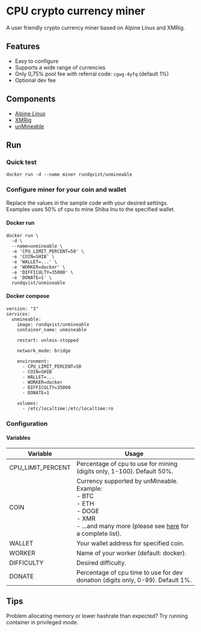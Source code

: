 # CPU crypto currency miner
A user friendly crypto currency miner based on Alpine Linux and XMRig. 


## Features
* Easy to configure
* Supports a wide range of currencies
* Only 0,75% pool fee with referral code: <code>cgwg-4yfq</code> (default 1%)
* Optional dev fee

## Components
* [Alpine Linux](https://www.alpinelinux.org)
* [XMRig](https://xmrig.com)
* [unMineable](https://unmineable.com/?ref=cgwg-4yfq)

## Run
### Quick test
```
docker run -d --name miner rundqvist/unmineable
```

### Configure miner for your coin and wallet
Replace the values in the sample code with your desired settings.<br />
Examples uses 50% of cpu to mine Shiba Inu to the specified wallet.

#### Docker run
```
docker run \
  -d \
  --name=unmineable \
  -e 'CPU_LIMIT_PERCENT=50' \
  -e 'COIN=SHIB' \
  -e 'WALLET=...' \
  -e 'WORKER=docker' \
  -e 'DIFFICULTY=35000' \
  -e 'DONATE=1' \
  rundqvist/unmineable
```

#### Docker compose
```
version: "3"
services:
  unmineable:
    image: rundqvist/unmineable
    container_name: unmineable
    
    restart: unless-stopped
    
    network_mode: bridge
    
    environment:
      - CPU_LIMIT_PERCENT=50
      - COIN=SHIB
      - WALLET=...
      - WORKER=docker
      - DIFFICULTY=35000
      - DONATE=1
    
    volumes:
      - /etc/localtime:/etc/localtime:ro
```

### Configuration

#### Variables

| Variable | Usage |
|----------|-------|
| CPU_LIMIT_PERCENT | Percentage of cpu to use for mining (digits only, 1-100). Default 50%. |
| COIN | Currency supported by unMineable.<br />Example:<br/>- BTC<br />- ETH<br />- DOGE<br />- XMR<br/>- ...and many more (please see [here](https://unmineable.com/coins?ref=cgwg-4yfq) for a complete list). |
| WALLET | Your wallet address for specified coin. |
| WORKER | Name of your worker (default: docker). |
| DIFFICULTY | Desired difficulty. |
| DONATE | Percentage of cpu time to use for dev donation (digits only, 0-99). Default 1%. |

## Tips
Problem allocating memory or lower hashrate than expected? Try running container in privileged mode.
